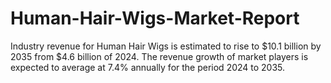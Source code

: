 # Human-Hair-Wigs-Market-Report
Industry revenue for Human Hair Wigs is estimated to rise to $10.1 billion by 2035 from $4.6 billion of 2024. The revenue growth of market players is expected to average at 7.4% annually for the period 2024 to 2035.

